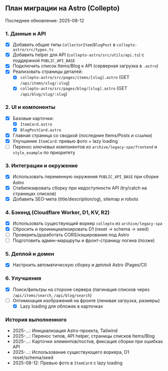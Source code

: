 ## План миграции на Astro (Collepto)

Последнее обновление: 2025-08-12

### 1. Данные и API
- [x] Добавить общие типы `CollectorItem`/`BlogPost` в `collepto-astro/src/types.ts`
- [x] Добавить helper для API (`collepto-astro/src/utils/api.ts`) с поддержкой `PUBLIC_API_BASE`
- [x] Подключить список Items/Blog к API (серверная загрузка в `.astro`)
- [x] Реализовать страницы деталей:
  - [x] `collepto-astro/src/pages/items/[slug].astro` (GET `/api/items/slug/:slug`)
  - [x] `collepto-astro/src/pages/blog/[slug].astro` (GET `/api/blog/slug/:slug`)

### 2. UI и компоненты
- [x] Базовые карточки:
  - [x] `ItemCard.astro`
  - [x] `BlogPostCard.astro`
- [x] Главная страница со сводкой (последние Items/Posts и ссылки)
- [x] Улучшение `ItemCard`: превью фото + lazy loading
- [ ] Перенос ключевых компонентов из `archive/legacy-spa/frontend` и `style_example` по приоритету

### 3. Интеграции и окружение
- [x] Использовать переменную окружения `PUBLIC_API_BASE` при сборке Astro
- [x] Стабилизировать сборку при недоступности API (try/catch на страницах списков)
- [x] Добавить SEO-мета (title/description/og), sitemap и robots

### 4. Бэкенд (Cloudflare Worker, D1, KV, R2)
- [x] Использовать существующий воркер `collepto` из `archive/legacy-spa`
- [x] Сбросить и проинициализировать D1 (reset → schema → seed)
- [ ] Проверить/доработать CORS/кэширование под Astro
- [ ] Подготовить админ-маршруты и фронт-страницу логина (позже)

### 5. Деплой и домен
- [x] Настроить автоматическую сборку и деплой Astro (Pages/CI)


### 6. Улучшения
- [x] Поиск/фильтры на стороне сервера (пагинация списков через `/api/items/search`, `/api/blog/search`)
- [ ] Оптимизация изображений на фронте (ленивая загрузка, размеры)
  - [x] Lazy loading для обложек в карточках

### История выполненного
- 2025-…: Инициализация Astro-проекта, Tailwind
- 2025-…: Перенос типов, API helper, страницы списков Items/Blog
- 2025-…: Карточки элементов/постов, фиксация сборки при ошибках API
- 2025-…: Использование существующего воркера, D1 reset/schema/seed
- 2025-08-12: Превью фото в `ItemCard` с lazy loading



